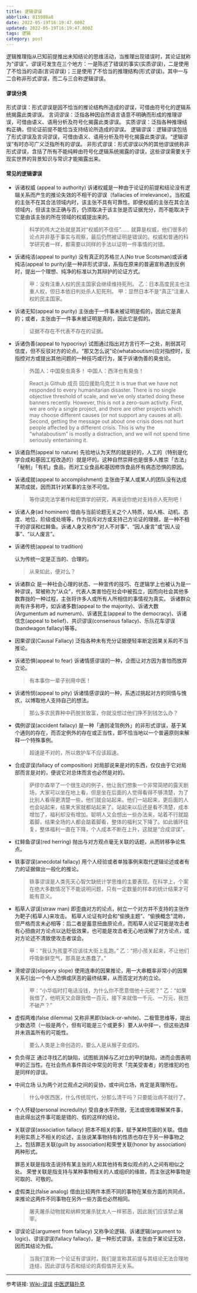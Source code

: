 ```yaml
---
title: 逻辑谬误
abbrlink: 815988a8
date: 2022-05-19T16:19:47.000Z
updated: 2022-05-19T16:19:47.000Z
tags: 逻辑
category: post
---
```


逻辑推理指从已知前提推出未知结论的思维活动，当推理出现错误时，其论证就称为“谬误”。谬误可发生在三个地方：一是陈述了错误的事实(实质谬误)，二是使用了不恰当的词语(言词谬误)；三是使用了不恰当的推理结构(形式谬误)。其中一与二合称非形式谬误，而二与三合称逻辑谬误。

<!-- more -->

#### 谬误分类

形式谬误：形式谬误是因不恰当的推论结构所造成的谬误，可借由符号化的逻辑系统揭露此类谬误。
言词谬误：泛指各种因自然语言语意不明确而形成的推理谬误，可借由语义、语用分析及符号化揭露此类谬误。
实质谬误：泛指各种推理结构正确，但论证前提不能恰当支持结论所造成的谬误。
逻辑谬误：逻辑谬误包括了形式谬误及言词谬误，可借由语义、语用分析及符号化揭露此类谬误。“逻辑谬误”有时亦可广义泛指所有的谬误。
非形式谬误：形式谬误以外的其他谬误统称非形式谬误，含括了所有不能纯粹由符号化逻辑系统揭露的谬误，这些谬误需要关于现实世界的背景知识与常识才能揭露出来。

#### 常见的逻辑谬误

- 诉诸权威 (appeal to authority)
  诉诸权威是一种由于论证的前提和结论没有逻辑关系而产生的推论失效的不相干的谬误（fallacies of irrelevance）。当权威的主张不在其合法领域内时，该主张不具有可靠性。即便权威的主张在其合法领域内，但该主张正确与否，仍须取决于该主张是否证据充分，而不能取决于它是由该主张的所在领域的权威提出来的。

  > 科学的伟大之处就是其对“权威的不信任”…… 就算是权威，他们很多的论点并非基于事实与观察，最后仍然被证明是错误的。权威和普通的科学研究者一样，都需要以同样的手法以证明一件事情的对错。

- 诉诸纯洁(appeal to purity)
  没有真正的苏格兰人(No true Scotsman)或诉诸纯洁(appeal to purity)是一种非形式谬误，系指在原来的普遍宣称遇到反例时，提出一个理想、纯净的标准以为其辩护的论证方式。

  > 甲：没有注重人权的民主国家会继续维持死刑。
  > 乙：日本高度民主也注重人权，但日本依旧判处杀人犯死刑。
  > 甲：显然日本不是“真正”注重人权的民主国家。

- 诉诸无知(appeal to purity)
  主张由于一件事未被证明是假的，因此它是真的；或者，主张由于一件事未被证明是真的，因此它是假的。

  > 证据不存在不代表不存在的证据。

- 诉诸伪善(appeal to hypocrisy)
  试图通过指出对方言行不一之处，削弱其可信度，但不反驳对方的论点。“那又怎么说”论(whataboutism)应对指控时，反指控对方或提出其他问题的一种技巧或行为，属于诉诸伪善的臭虫论。

  > 外国人：中国臭虫真多！
  > 中国人：西洋也有臭虫！

  > React.js Github 成员 回应援助乌克兰
  > It is true that we have not responded to every humanitarian disaster. There is no single objective threshold of scale, and we’ve only started doing these banners recently. However, this is not a zero-sum activity. First, we are only a single project, and there are other projects which may choose different causes (or not support any causes at all). Second, getting the message out about one crisis does not hurt people affected by a different crisis. This is why the “whataboutism” is mostly a distraction, and we will not spend time seriously entertaining it.

- 诉诸自然(appeal to nature)
  先验地认为天然的就是好的，人工的（特别是化学合成和基因工程改造的）就是坏的。这种自然崇拜也是很多人推崇「古法」「秘制」「有机」食品，而对工业食品和基因修饰食品怀有病态恐惧的原因。

- 诉诸成就(appeal to accomplishment)
  主张由于某人或某人的团队没有达成某项成就，因而其针对某事的主张不可信。

  > 等你读完法学著作和犯罪学的研究，再来说你绝对支持杀人死刑吧！

- 诉诸人身(ad hominem)
  借由与当前论题无关之个人特质，如人格、动机、态度、地位、阶级或处境等，作为驳斥对方或支持己方论证的理据，是一种不相干的谬误和红鲱鱼。诉诸人身又称作“对人不对事”、“因人废言”或“因人设事”、“以人废言”。

- 诉诸传统(appeal to tradition)

  认为传统一定是正当的、合理的。

  > 从来如此，便对么？

- 诉诸群众
  是一种社会心理的状态、一种宣传的技巧、在逻辑学上也被认为是一种谬误，常被称为“从众”，代表人类害怕在社会中被孤立，因而向社会其他多数靠拢的一种过程，主张将许多人或所有人所相信的事情视为真实。
  诉诸群众尚有许多称呼，如诉诸多数(appeal to the majority)、诉诸大数(Argumentum ad numerum)、诉诸民主(appeal to the democracy)、诉诸信念(appeal to belief)、共识谬误(consensus fallacy)、乐队花车谬误(bandwagon fallacy)等等。

- 因果谬误(Causal Fallacy)
  泛指各种未有充分证据便轻率断定因果关系的不当推论。

- 诉诸恐惧(appeal to fear)
  诉诸情感谬误的一种，企图让对方因为害怕而放弃立论。

  > 有本事你一辈子别用中医！

- 诉诸怜悯(appeal to pity)
  诉诸情感谬误的一种，系透过挑起对方的同情与愧疚，以博取他人支持自己的想法。

  > 那么多农民靠种中药脱贫致富，你就没想过他们挣不到钱怎么办？

- 偶例谬误(accident fallacy)
  是一种「通则凌驾例外」的非形式谬误，基于某个通则的存在，而否定例外的存在或正当性，即不恰当地以一个普遍原则来解释一个特殊事例。

  > 超速是不对的，所以救护车不应该超速。

- 合成谬误(fallacy of composition)
  对局部说来是对的东西，仅仅由于它对局部而言是对的，便说它对总体而言也必然是对的。

  > 萨缪尔森举了一个很生动的例子，他让我们想象一个非常简陋的露天剧场，大家可以坐在地上看，但是坐在后面的人觉得看得不够清楚，为了比别人看得更清楚一些，他们就会站起来。他们一站起来，更后面的人也会站起来，结果大家就都站起来了。站起来以后还是看不清楚，成本增加了，福利却没有增加。聪明人又会想出一些办法来，站着不行就踮着脚，结果全场的人都会踮着脚看，整体的福利又下降了。如此循环往复，整体福利一直在下降，个人成本不断在上升，这就是“合成谬误”。

- 红鲱鱼谬误(red herring)
  抛出与对方观点毫无关联的话题，从而转移争论焦点。

- 轶事谬误(anecdotal fallacy)
  用个人经验或者单独事例来取代逻辑论述或者有力的证据做出一般化的推论。

  > 轶事谬误是人类先天心智欠缺统计学思维的主要表现。在科学上，个案在绝大多数情况下不能说明问题，只有一定数量的样本的统计结果才可能有意义。

- 稻草人谬误(straw man)
  即歪曲对方的论点，树立一个对方并不支持的主张作为靶子(稻草人)来攻击。
  稻草人论证有时会和“偷换主题”、“偷换概念”混称，但严格而言未必相等：后二者是蓄意扭曲原论点，而稻草人论证可能是攻击者有心扭曲对方论点以达贬低效果，也可能是攻击者无心地误解了对方论点，或对方论述不清致使攻击者误会。

  > 甲：“我认为孩童不应该往大街上乱跑。”
  > 乙：“把小孩关起来，不让他们呼吸新鲜空气，那真是太愚蠢了。”

- 滑坡谬误(slippery slope)
  使用连串的因果推论，用一大串概率非常小的因果关系引出一个令人恐惧或厌恶的最终结果，从而否定对方的立论。

  > 甲：“小华临时打电话没钱，为什么你不愿意借他十元呢？”
  > 乙：“如果我借了，他明天又会跟我借一百元，接下来就借一千元、一万元，我岂不破产？”

- 虚假两难(false dilemma)
  又称非黑即(black-or-white)、二极管思维等，提出少数选项（一般是两个，但有可能是三个或更多）要人从中择一，但这些选择并未涵盖所有的可能性。

  > 要么人类是上帝创造的，要么人是从猴子变成的。

- 负负得正
  通过寻找乙的缺陷，试图抵消掉与乙对立的甲的缺陷，进而企图表明甲的正当性。在社会热点事件舆论中常见的苛求「完美受害者」的思维犯的也是同样的谬误。

- 中间立场
  认为两个对立观点之间的妥协，或中间立场，肯定是真理所在。

  > 什么中医西医，什么传统现代，分那么清干吗？只要能治病不就行了。

- 个人怀疑(personal incredulity)
  受自身水平所限，无法或很难理解某件事，由此得出这件事可能是错的、假的这样的结论。

- 关联谬误(association fallacy)
  把本不相关的事，赋予某种荒唐的关联。借由利用实质上不相关的论述，主张说某事物持有的性质也存在于另一种事物之上。包括罪恶关联(guilt by association)和荣誉关联(honor by association)两种形式。

  罪恶关联是指攻击说持有某主张的人和其他持有类似观点的人之间有相似之处。
  荣誉关联是指支持与某种事物相关的人或组织的缘故，而主张这种事物是可取的、可敬的。

- 虚假类比(false analog)
  借由比较两件本质不同的事物在某些方面的共同点，来推论这两件不同事物在另外一些方面也必然相同。

  > 屠夫屠杀动物就和纳粹党屠杀犹太人一样邪恶，因此我们应该禁止屠宰。

- 谬误论证(argument from fallacy)
  又称争论逻辑、诉诸逻辑(argument to logic)、谬误谬误(fallacy fallacy)，是一种形式谬误，主张由于某论证无效，因而其结论为假。

  > 当我们宣称一个论证有谬误时，我们是宣称其前提与其结论无法合理地连结，因此谬误与否和结论的真假值并无关系。

---

参考链接:
[Wiki-谬误](https://zh.wikipedia.org/zh-my/%E8%AC%AC%E8%AA%A4)
[中医逻辑扑克](https://github.com/benjaminsliu/logiccards/)
